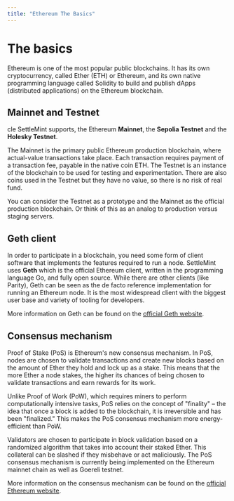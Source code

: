 ```yaml
---
title: "Ethereum The Basics"
---
```


# The basics

Ethereum is one of the most popular public blockchains. It has its own cryptocurrency, called Ether (ETH) or Ethereum, and its own native programming language called Solidity to build and publish dApps (distributed applications) on the Ethereum blockchain.

## Mainnet and Testnet
cle
SettleMint supports, the Ethereum **Mainnet**, the **Sepolia Testnet** and the **Holesky Testnet**.

The Mainnet is the primary public Ethereum production blockchain, where actual-value transactions take place. Each transaction requires payment of a transaction fee, payable in the native coin ETH. The Testnet is an instance of the blockchain to be used for testing and experimentation. There are also coins used in the Testnet but they have no value, so there is no risk of real fund.

You can consider the Testnet as a prototype and the Mainnet as the official production blockchain. Or think of this as an analog to production versus staging servers.

## Geth client

In order to participate in a blockchain, you need some form of client software that implements the features required to run a node. SettleMint uses **Geth** which is the official Ethereum client, written in the programming language Go, and fully open source. While there are other clients (like Parity), Geth can be seen as the de facto reference implementation for running an Ethereum node. It is the most widespread client with the biggest user base and variety of tooling for developers.

More information on Geth can be found on the [official Geth website](https://geth.ethereum.org/).

## Consensus mechanism

Proof of Stake (PoS) is Ethereum's new consensus mechanism. In PoS, nodes are chosen to validate transactions and create new blocks based on the amount of Ether they hold and lock up as a stake. This means that the more Ether a node stakes, the higher its chances of being chosen to validate transactions and earn rewards for its work.

Unlike Proof of Work (PoW), which requires miners to perform computationally intensive tasks, PoS relies on the concept of "finality" – the idea that once a block is added to the blockchain, it is irreversible and has been "finalized." This makes the PoS consensus mechanism more energy-efficient than PoW.

Validators are chosen to participate in block validation based on a randomized algorithm that takes into account their staked Ether. This collateral can be slashed if they misbehave or act maliciously. The PoS consensus mechanism is currently being implemented on the Ethereum mainnet chain as well as Goereli testnet.

More information on the consensus mechanism can be found on the [official Ethereum website](https://ethereum.org/en/developers/docs/consensus-mechanisms/).
